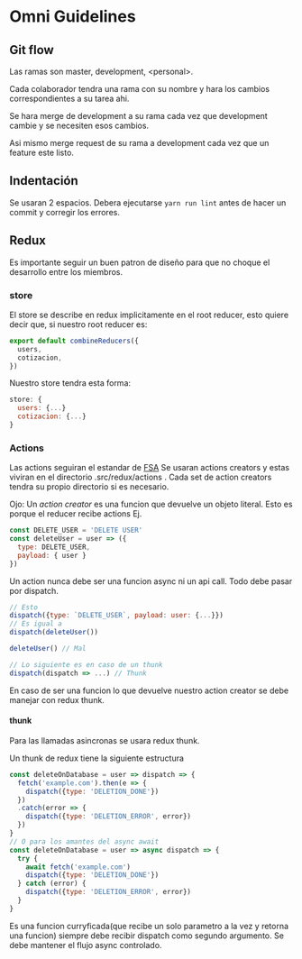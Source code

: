 
# Omni Guidelines

## Git flow

Las ramas son master, development, \<personal>.

Cada colaborador tendra una rama con su nombre y hara los cambios correspondientes a su tarea ahi.

Se hara merge de development a su rama cada vez que development cambie y se necesiten esos cambios.

Asi mismo merge request de su rama a development cada vez que un feature este listo.

## Indentación

Se usaran 2 espacios.
Debera ejecutarse `yarn run lint` antes de hacer un commit y corregir los errores.

## Redux

Es importante seguir un buen patron de diseño para que no choque el desarrollo entre los miembros.

### store
El store se describe en redux implicitamente en el root reducer, esto quiere decir que, si nuestro root reducer es:
``` javascript
export default combineReducers({
  users,
  cotizacion,
})
```
Nuestro store tendra esta forma:
```javascript
store: {
  users: {...}
  cotizacion: {...}
}
```

### Actions
Las actions seguiran el estandar de [FSA](https://github.com/redux-utilities/flux-standard-action)
Se usaran actions creators y estas viviran en el directorio .src/redux/actions .
Cada set de action creators tendra su propio directorio si es necesario.

Ojo:
Un *action creator* es una funcion que devuelve un objeto literal. Esto es porque el reducer recibe actions Ej.

``` javascript
const DELETE_USER = 'DELETE USER'
const deleteUser = user => ({
  type: DELETE_USER,
  payload: { user }
})
```
Un action nunca debe ser una funcion async ni un api call.
Todo debe pasar por dispatch.
```javascript
// Esto
dispatch({type: `DELETE_USER`, payload: user: {...}})
// Es igual a
dispatch(deleteUser())

deleteUser() // Mal

// Lo siguiente es en caso de un thunk
dispatch(dispatch => ...) // Thunk
```
En caso de ser una funcion lo que devuelve nuestro action creator se debe manejar con redux thunk.

#### thunk

Para las llamadas asincronas se usara redux thunk.

Un thunk de redux tiene la siguiente estructura
```javascript
const deleteOnDatabase = user => dispatch => {
  fetch('example.com').then(e => {
    dispatch({type: 'DELETION_DONE'})
  })
  .catch(error => {
    dispatch({type: 'DELETION_ERROR', error})
  })
}
// O para los amantes del async await
const deleteOnDatabase = user => async dispatch => {
  try {
    await fetch('example.com')
    dispatch({type: 'DELETION_DONE'})
  } catch (error) {
    dispatch({type: 'DELETION_ERROR', error})
  }
}
```
Es una funcion curryficada(que recibe un solo parametro a la vez y retorna una funcion)
siempre debe recibir dispatch como segundo argumento.
Se debe mantener el flujo async controlado.

